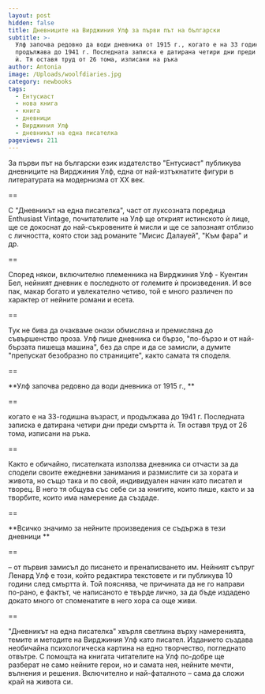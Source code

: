 ```yaml
---
layout: post
hidden: false
title: Дневниците на Вирджиния Улф за първи път на български
subtitle: >-
  Улф започва редовно да води дневника от 1915 г., когато е на 33 години, и
  продължава до 1941 г. Последната записка е датирана четири дни преди смъртта
  ѝ. Тя оставя труд от 26 тома, изписани на ръка
author: Antonia
image: /Uploads/woolfdiaries.jpg
category: newbooks
tags:
  - Ентусиаст
  - нова книга
  - книга
  - дневници
  - Вирджиния Улф
  - дневникът на една писателка
pageviews: 211
---
```

За първи път на български език издателство "Ентусиаст" публикува дневниците на Вирджиния Улф, една от най-изтъкнатите фигури в литературата на модернизма от XX век. 

\==

С "Дневникът на една писателка", част от луксозната поредица Enthusiast Vintage, почитателите на Улф ще открият истинското ѝ лице, ще се докоснат до най-съкровените ѝ мисли и ще се запознаят отблизо с личността, която стои зад романите "Мисис Далауей", "Към фара" и др. 

\==

Според някои, включително племенника на Вирджиния Улф - Куентин Бел, нейният дневник е последното от големите ѝ произведения. И все пак, макар богато и увлекателно четиво, той е много различен по характер от нейните романи и есета. 

\==

Тук не бива да очакваме онази обмисляна и премисляна до съвършенство проза. Улф пише дневника си бързо, "по-бързо и от най-бързата пишеща машина", без да спре и да се замисли, а думите "препускат безобразно по страниците", както самата тя споделя.

\==

**Улф започва редовно да води дневника от 1915 г., **

\==

когато е на 33-годишна възраст, и продължава до 1941 г. Последната записка е датирана четири дни преди смъртта ѝ. Тя оставя труд от 26 тома, изписани на ръка. 

\==

Както е обичайно, писателката използва дневника си отчасти за да сподели своите ежедневни занимания и размислите си за хората и живота, но също така и по свой, индивидуален начин като писател и творец. В него тя общува със себе си за книгите, които пише, както и за творбите, които има намерение да създаде. 

\==

**Всичко значимо за нейните произведения се съдържа в тези дневници **

\==

– от първия замисъл до писането и пренаписването им. Нейният съпруг Ленард Улф е този, който редактира текстовете и ги публикува 10 години след смъртта ѝ. Той пояснява, че причината да не го направи по-рано, е фактът, че написаното е твърде лично, за да бъде издадено докато много от споменатите в него хора са още живи.

\==

"Дневникът на една писателка" хвърля светлина върху намеренията, темите и методите на Вирджиния Улф като писател. Изданието създава необичайна психологическа картина на едно творчество, погледнато отвътре. С помощта на книгата читателите на Улф по-добре ще разберат не само нейните герои, но и самата нея, нейните мечти, вълнения и решения. Включително и най-фаталното – сама да сложи край на живота си.
